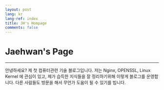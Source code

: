 ```yaml
---
layout: post
lang: kr
lang-ref: index
title: JH's Hompage
comments: false
---
```


# Jaehwan's Page

---

안녕하세요? 제 첫 컴퓨터관련 기술 블로그입니다.
저는 Nginx, OPENSSL, Linux Kernel 에 관심이 있고, 제가 습득한 지식들을 잘 정리하기위해
이렇게 블로그를 운영합니다. 다른 사람들도 방문을 해서 무언가 도움이 될 수 있기를 빕니다. 
